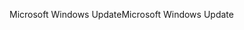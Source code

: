 <span data-ttu-id="00dde-101">Microsoft Windows Update</span><span class="sxs-lookup"><span data-stu-id="00dde-101">Microsoft Windows Update</span></span>